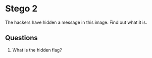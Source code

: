 # Stego 2
The hackers have hidden a message in this image. Find out what it is.

## Questions
1. What is the hidden flag?